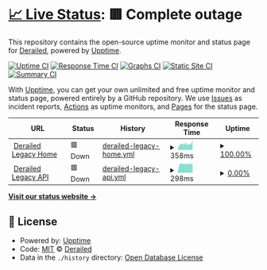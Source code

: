 # [📈 Live Status](https://deckerci.github.io/status-ci): <!--live status--> **🟥 Complete outage**

This repository contains the open-source uptime monitor and status page for [Derailed](https://derailedapp.com), powered by [Upptime](https://github.com/upptime/upptime).

[![Uptime CI](https://github.com/derailedci/status/workflows/Uptime%20CI/badge.svg)](https://github.com/derailedci/status/actions?query=workflow%3A%22Uptime+CI%22)
[![Response Time CI](https://github.com/derailedci/status/workflows/Response%20Time%20CI/badge.svg)](https://github.com/derailedci/status/actions?query=workflow%3A%22Response+Time+CI%22)
[![Graphs CI](https://github.com/derailedci/status/workflows/Graphs%20CI/badge.svg)](https://github.com/derailedci/status/actions?query=workflow%3A%22Graphs+CI%22)
[![Static Site CI](https://github.com/derailedci/status/workflows/Static%20Site%20CI/badge.svg)](https://github.com/derailedci/status/actions?query=workflow%3A%22Static+Site+CI%22)
[![Summary CI](https://github.com/derailedci/status/workflows/Summary%20CI/badge.svg)](https://github.com/derailedci/status/actions?query=workflow%3A%22Summary+CI%22)

With [Upptime](https://upptime.js.org), you can get your own unlimited and free uptime monitor and status page, powered entirely by a GitHub repository. We use [Issues](https://github.com/deckerci/status-ci/issues) as incident reports, [Actions](https://github.com/deckerci/status-ci/actions) as uptime monitors, and [Pages](https://derailedci.github.io/status) for the status page.

<!--start: status pages-->
<!-- This summary is generated by Upptime (https://github.com/upptime/upptime) -->
<!-- Do not edit this manually, your changes will be overwritten -->
<!-- prettier-ignore -->
| URL | Status | History | Response Time | Uptime |
| --- | ------ | ------- | ------------- | ------ |
| <img alt="" src="https://favicons.githubusercontent.com/derailed.one" height="13"> [Derailed Legacy Home](https://derailed.one) | 🟥 Down | [derailed-legacy-home.yml](https://github.com/derailed-org/status/commits/HEAD/history/derailed-legacy-home.yml) | <details><summary><img alt="Response time graph" src="./graphs/derailed-legacy-home/response-time-week.png" height="20"> 358ms</summary><br><a href="https://status.derailed.one/history/derailed-legacy-home"><img alt="Response time 356" src="https://img.shields.io/endpoint?url=https%3A%2F%2Fraw.githubusercontent.com%2Fderailed-org%2Fstatus%2FHEAD%2Fapi%2Fderailed-legacy-home%2Fresponse-time.json"></a><br><a href="https://status.derailed.one/history/derailed-legacy-home"><img alt="24-hour response time 583" src="https://img.shields.io/endpoint?url=https%3A%2F%2Fraw.githubusercontent.com%2Fderailed-org%2Fstatus%2FHEAD%2Fapi%2Fderailed-legacy-home%2Fresponse-time-day.json"></a><br><a href="https://status.derailed.one/history/derailed-legacy-home"><img alt="7-day response time 358" src="https://img.shields.io/endpoint?url=https%3A%2F%2Fraw.githubusercontent.com%2Fderailed-org%2Fstatus%2FHEAD%2Fapi%2Fderailed-legacy-home%2Fresponse-time-week.json"></a><br><a href="https://status.derailed.one/history/derailed-legacy-home"><img alt="30-day response time 379" src="https://img.shields.io/endpoint?url=https%3A%2F%2Fraw.githubusercontent.com%2Fderailed-org%2Fstatus%2FHEAD%2Fapi%2Fderailed-legacy-home%2Fresponse-time-month.json"></a><br><a href="https://status.derailed.one/history/derailed-legacy-home"><img alt="1-year response time 356" src="https://img.shields.io/endpoint?url=https%3A%2F%2Fraw.githubusercontent.com%2Fderailed-org%2Fstatus%2FHEAD%2Fapi%2Fderailed-legacy-home%2Fresponse-time-year.json"></a></details> | <details><summary><a href="https://status.derailed.one/history/derailed-legacy-home">100.00%</a></summary><a href="https://status.derailed.one/history/derailed-legacy-home"><img alt="All-time uptime 86.32%" src="https://img.shields.io/endpoint?url=https%3A%2F%2Fraw.githubusercontent.com%2Fderailed-org%2Fstatus%2FHEAD%2Fapi%2Fderailed-legacy-home%2Fuptime.json"></a><br><a href="https://status.derailed.one/history/derailed-legacy-home"><img alt="24-hour uptime 99.97%" src="https://img.shields.io/endpoint?url=https%3A%2F%2Fraw.githubusercontent.com%2Fderailed-org%2Fstatus%2FHEAD%2Fapi%2Fderailed-legacy-home%2Fuptime-day.json"></a><br><a href="https://status.derailed.one/history/derailed-legacy-home"><img alt="7-day uptime 100.00%" src="https://img.shields.io/endpoint?url=https%3A%2F%2Fraw.githubusercontent.com%2Fderailed-org%2Fstatus%2FHEAD%2Fapi%2Fderailed-legacy-home%2Fuptime-week.json"></a><br><a href="https://status.derailed.one/history/derailed-legacy-home"><img alt="30-day uptime 80.48%" src="https://img.shields.io/endpoint?url=https%3A%2F%2Fraw.githubusercontent.com%2Fderailed-org%2Fstatus%2FHEAD%2Fapi%2Fderailed-legacy-home%2Fuptime-month.json"></a><br><a href="https://status.derailed.one/history/derailed-legacy-home"><img alt="1-year uptime 86.32%" src="https://img.shields.io/endpoint?url=https%3A%2F%2Fraw.githubusercontent.com%2Fderailed-org%2Fstatus%2FHEAD%2Fapi%2Fderailed-legacy-home%2Fuptime-year.json"></a></details>
| <img alt="" src="https://favicons.githubusercontent.com/derailed.one" height="13"> [Derailed Legacy API](https://derailed.one/api) | 🟥 Down | [derailed-legacy-api.yml](https://github.com/derailed-org/status/commits/HEAD/history/derailed-legacy-api.yml) | <details><summary><img alt="Response time graph" src="./graphs/derailed-legacy-api/response-time-week.png" height="20"> 298ms</summary><br><a href="https://status.derailed.one/history/derailed-legacy-api"><img alt="Response time 293" src="https://img.shields.io/endpoint?url=https%3A%2F%2Fraw.githubusercontent.com%2Fderailed-org%2Fstatus%2FHEAD%2Fapi%2Fderailed-legacy-api%2Fresponse-time.json"></a><br><a href="https://status.derailed.one/history/derailed-legacy-api"><img alt="24-hour response time 284" src="https://img.shields.io/endpoint?url=https%3A%2F%2Fraw.githubusercontent.com%2Fderailed-org%2Fstatus%2FHEAD%2Fapi%2Fderailed-legacy-api%2Fresponse-time-day.json"></a><br><a href="https://status.derailed.one/history/derailed-legacy-api"><img alt="7-day response time 298" src="https://img.shields.io/endpoint?url=https%3A%2F%2Fraw.githubusercontent.com%2Fderailed-org%2Fstatus%2FHEAD%2Fapi%2Fderailed-legacy-api%2Fresponse-time-week.json"></a><br><a href="https://status.derailed.one/history/derailed-legacy-api"><img alt="30-day response time 291" src="https://img.shields.io/endpoint?url=https%3A%2F%2Fraw.githubusercontent.com%2Fderailed-org%2Fstatus%2FHEAD%2Fapi%2Fderailed-legacy-api%2Fresponse-time-month.json"></a><br><a href="https://status.derailed.one/history/derailed-legacy-api"><img alt="1-year response time 293" src="https://img.shields.io/endpoint?url=https%3A%2F%2Fraw.githubusercontent.com%2Fderailed-org%2Fstatus%2FHEAD%2Fapi%2Fderailed-legacy-api%2Fresponse-time-year.json"></a></details> | <details><summary><a href="https://status.derailed.one/history/derailed-legacy-api">0.00%</a></summary><a href="https://status.derailed.one/history/derailed-legacy-api"><img alt="All-time uptime 60.78%" src="https://img.shields.io/endpoint?url=https%3A%2F%2Fraw.githubusercontent.com%2Fderailed-org%2Fstatus%2FHEAD%2Fapi%2Fderailed-legacy-api%2Fuptime.json"></a><br><a href="https://status.derailed.one/history/derailed-legacy-api"><img alt="24-hour uptime 0.00%" src="https://img.shields.io/endpoint?url=https%3A%2F%2Fraw.githubusercontent.com%2Fderailed-org%2Fstatus%2FHEAD%2Fapi%2Fderailed-legacy-api%2Fuptime-day.json"></a><br><a href="https://status.derailed.one/history/derailed-legacy-api"><img alt="7-day uptime 0.00%" src="https://img.shields.io/endpoint?url=https%3A%2F%2Fraw.githubusercontent.com%2Fderailed-org%2Fstatus%2FHEAD%2Fapi%2Fderailed-legacy-api%2Fuptime-week.json"></a><br><a href="https://status.derailed.one/history/derailed-legacy-api"><img alt="30-day uptime 44.03%" src="https://img.shields.io/endpoint?url=https%3A%2F%2Fraw.githubusercontent.com%2Fderailed-org%2Fstatus%2FHEAD%2Fapi%2Fderailed-legacy-api%2Fuptime-month.json"></a><br><a href="https://status.derailed.one/history/derailed-legacy-api"><img alt="1-year uptime 60.78%" src="https://img.shields.io/endpoint?url=https%3A%2F%2Fraw.githubusercontent.com%2Fderailed-org%2Fstatus%2FHEAD%2Fapi%2Fderailed-legacy-api%2Fuptime-year.json"></a></details>

<!--end: status pages-->

[**Visit our status website →**](https://derailedci.github.io/status)

## 📄 License

- Powered by: [Upptime](https://github.com/upptime/upptime)
- Code: [MIT](./LICENSE) © [Derailed](https://derailedapp.com)
- Data in the `./history` directory: [Open Database License](https://opendatacommons.org/licenses/odbl/1-0/)
